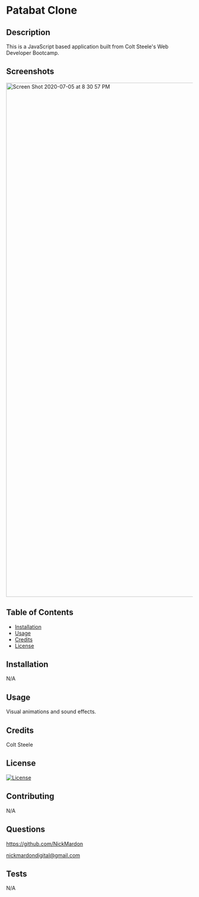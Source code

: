 # Patabat Clone

## Description 

This is a JavaScript based application built from Colt Steele's Web Developer Bootcamp.

## Screenshots

<img width="1384" alt="Screen Shot 2020-07-05 at 8 30 57 PM" src="https://user-images.githubusercontent.com/64296192/86553099-9b9dc480-befe-11ea-9125-e38197bb5045.png">

## Table of Contents

* [Installation](#installation)
* [Usage](#usage)
* [Credits](#credits)
* [License](#license)


## Installation 

N/A


## Usage 

Visual animations and sound effects.


## Credits 

Colt Steele

## License

[![License](https://img.shields.io/badge/License-Apache%202.0-blue.svg)](https://opensource.org/licenses/Apache-2.0)

## Contributing

N/A

## Questions

https://github.com/NickMardon

nickmardondigital@gmail.com

## Tests

N/A

